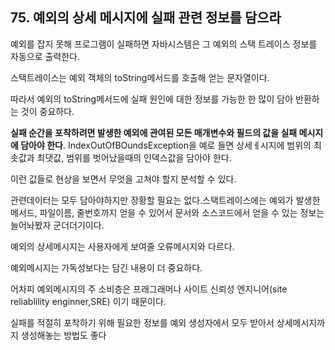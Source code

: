 ## 75. 예외의 상세 메시지에 실패 관련 정보를 담으라

예외를 잡지 못해 프로그램이 실패하면 자바시스템은 그 예외의 스택 트레이스 정보를 자동으로 출력한다.

스택트레이스는 예외 객체의 toString메서드를 호출해 얻는 문자열이다.

따라서 예외의 toString메서드에 실패 원인에 대한 정보를 가능한 한 많이 담아 반환하는 것이 중요하다.

**실패 순간을 포착하려면 발생한 예외에 관여된 모든 매개변수와 필드의 값을 실패 메시지에 담아야 한다**. IndexOutOfBOundsException을 예로 들면 상세ㅔ시지에 범위의 최솟값과 최댓값, 범위를 벗어났을때의 인덱스값을 담아야 한다.

이런 값들로 현상을 보면서 무엇을 고쳐야 할지 분석할 수 있다.

관련데이터는 모두 담아야하지만 장황할 필요는 없다.스택트레이스에는 예외가 발생한 메서드, 파일이름, 줄번호까지 얻을 수 있어서 문서와 소스코드에서 얻을 수 있는 정보는 늘어놔봤자 군더더기이다.

예외의 상세메시지는 사용자에게 보여줄 오류메시지와 다르다.

예외메시지는 가독성보다는 담긴 내용이 더 중요하다.

어차피 예외메시지의 주 소비층은 프래그래머나 사이트 신뢰성 엔지니어(site reliablility enginner,SRE) 이기 때문이다.

실패를 적절히 포착하기 위해 필요한 정보를 예외 생성자에서 모두 받아서 상세메시지까지 생성해놓는 방법도 좋다